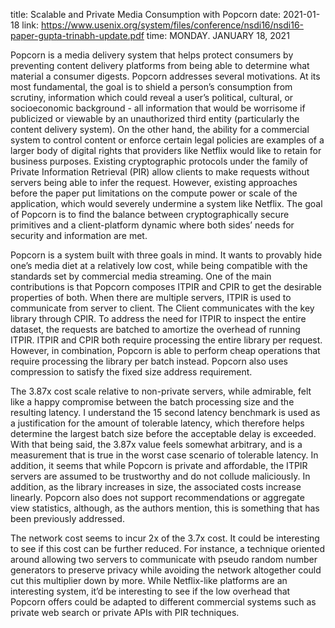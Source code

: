 title: Scalable and Private Media Consumption with Popcorn
date: 2021-01-18
link: https://www.usenix.org/system/files/conference/nsdi16/nsdi16-paper-gupta-trinabh-update.pdf
time: MONDAY. JANUARY 18, 2021

Popcorn is a media delivery system that helps protect consumers by preventing content delivery platforms from being able to determine what material a consumer digests. Popcorn addresses several motivations. At its most fundamental, the goal is to shield a person’s consumption from scrutiny, information which could reveal a user’s political, cultural, or socioeconomic background - all information that would be worrisome if publicized or viewable by an unauthorized third entity (particularly the content delivery system). On the other hand, the ability for a commercial system to control content or enforce certain legal policies are examples of a larger body of digital rights that providers like Netflix would like to retain for business purposes. Existing cryptographic protocols under the family of Private Information Retrieval (PIR) allow clients to make requests without servers being able to infer the request. However, existing approaches before the paper put limitations on the compute power or scale of the application, which would severely undermine a system like Netflix. The goal of Popcorn is to find the balance between cryptographically secure primitives and a client-platform dynamic where both sides’ needs for security and information are met.

Popcorn is a system built with three goals in mind. It wants to provably hide one’s media diet at a relatively low cost, while being compatible with the standards set by commercial media streaming. One of the main contributions is that Popcorn composes ITPIR and CPIR to get the desirable properties of both. When there are multiple servers, ITPIR is used to communicate from server to client. The Client communicates with the key library through CPIR. To address the need for ITPIR to inspect the entire dataset, the requests are batched to amortize the overhead of running ITPIR. ITPIR and CPIR both require processing the entire library per request. However, in combination, Popcorn is able to perform cheap operations that require processing the library per batch instead. Popcorn also uses compression to satisfy the fixed size address requirement.

The 3.87x cost scale relative to non-private servers, while admirable, felt like a happy compromise between the batch processing size and the resulting latency. I understand the 15 second latency benchmark is used as a justification for the amount of tolerable latency, which therefore helps determine the largest batch size before the acceptable delay is exceeded. With that being said, the 3.87x value feels somewhat arbitrary, and is a measurement that is true in the worst case scenario of tolerable latency. In addition, it seems that while Popcorn is private and affordable, the ITPIR servers are assumed to be trustworthy and do not collude maliciously. In addition, as the library increases in size, the associated costs increase linearly. Popcorn also does not support recommendations or aggregate view statistics, although, as the authors mention, this is something that has been previously addressed.

The network cost seems to incur 2x of the 3.7x cost. It could be interesting to see if this cost can be further reduced. For instance, a technique oriented around allowing two servers to communicate with pseudo random number generators to preserve privacy while avoiding the network altogether could cut this multiplier down by more. While Netflix-like platforms are an interesting system, it’d be interesting to see if the low overhead that Popcorn offers could be adapted to different commercial systems such as private web search or private APIs with PIR techniques.
